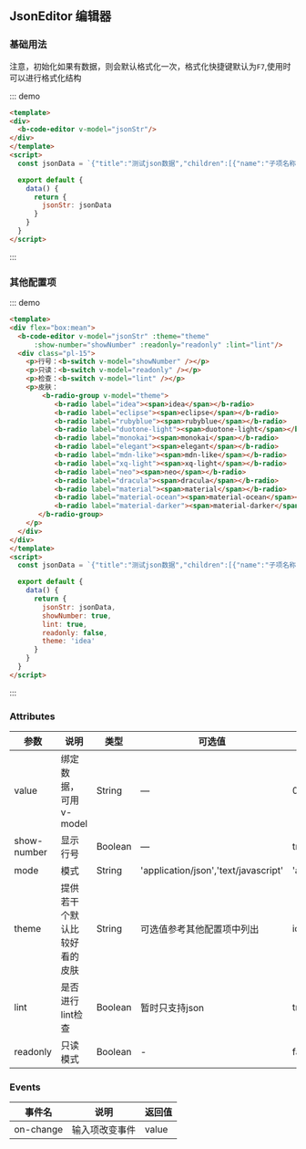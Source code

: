 ## JsonEditor 编辑器

### 基础用法

注意，初始化如果有数据，则会默认格式化一次，格式化快捷键默认为`F7`,使用时可以进行格式化结构

::: demo
```html
<template>
<div>
  <b-code-editor v-model="jsonStr"/>
</div>
</template>
<script>
  const jsonData = `{"title":"测试json数据","children":[{"name":"子项名称", "desc":"子项说明" },{"name":"子项名称1", "desc":"子项说明1" }]}`

  export default {
    data() {
      return {
        jsonStr: jsonData
      }
    }
  }
</script>
```
:::


### 其他配置项

::: demo
```html
<template>
<div flex="box:mean">
  <b-code-editor v-model="jsonStr" :theme="theme"
      :show-number="showNumber" :readonly="readonly" :lint="lint"/>
  <div class="pl-15">
    <p>行号：<b-switch v-model="showNumber" /></p>
    <p>只读：<b-switch v-model="readonly" /></p>
    <p>检查：<b-switch v-model="lint" /></p>
    <p>皮肤：
        <b-radio-group v-model="theme">
           <b-radio label="idea"><span>idea</span></b-radio>
           <b-radio label="eclipse"><span>eclipse</span></b-radio>
           <b-radio label="rubyblue"><span>rubyblue</span></b-radio>
           <b-radio label="duotone-light"><span>duotone-light</span></b-radio>
           <b-radio label="monokai"><span>monokai</span></b-radio>
           <b-radio label="elegant"><span>elegant</span></b-radio>
           <b-radio label="mdn-like"><span>mdn-like</span></b-radio>
           <b-radio label="xq-light"><span>xq-light</span></b-radio>
           <b-radio label="neo"><span>neo</span></b-radio>
           <b-radio label="dracula"><span>dracula</span></b-radio>
           <b-radio label="material"><span>material</span></b-radio>
           <b-radio label="material-ocean"><span>material-ocean</span></b-radio>
           <b-radio label="material-darker"><span>material-darker</span></b-radio>
       </b-radio-group>
    </p>
  </div>
</div>
</template>
<script>
  const jsonData = `{"title":"测试json数据","children":[{"name":"子项名称", "desc":"子项说明" },{"name":"子项名称1", "desc":"子项说明1" }]}`

  export default {
    data() {
      return {
        jsonStr: jsonData,
        showNumber: true,
        lint: true,
        readonly: false,
        theme: 'idea'
      }
    }
  }
</script>
```
:::

### Attributes

| 参数      | 说明    | 类型      | 可选值       | 默认值   |
|---------- |-------- |---------- |-------------  |-------- |
| value    | 绑定数据，可用v-model   | String  |  —   |   0  |
| show-number   | 显示行号   | Boolean  |  —   |   true  |
| mode   | 模式   | String  |  'application/json','text/javascript'   |   'application/json'  |
| theme   | 提供若干个默认比较好看的皮肤   | String  | 可选值参考其他配置项中列出  |   idea  |
| lint   | 是否进行lint检查   | Boolean  | 暂时只支持json  |   true  |
| readonly   | 只读模式   | Boolean  | -  |   false  |

### Events

| 事件名      | 说明    | 返回值      |
|---------- |-------- |---------- |
| on-change    | 输入项改变事件   | value  |
